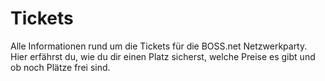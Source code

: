 # Tickets

Alle Informationen rund um die Tickets für die BOSS.net Netzwerkparty. Hier erfährst du, wie du dir einen Platz sicherst, welche Preise es gibt und ob noch Plätze frei sind.


